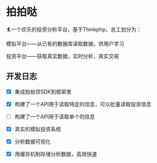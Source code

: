 # 拍拍哒

🏄一个欢乐的投资分析平台，基于Thinkphp，总工划分为：

模拟平台——从已有的数据库读取数据，供用户学习

投资平台——获取真实数据，实时分析，真实交易



## 开发日志

- [x] 集成拍拍贷SDK到框架里
- [x] 构建了一个API用于读取特定的信息，可以批量读取投资信息
- [ ] 构建了一个API用于读取单个的信息
- [x] 真实的模拟投资系统
- [x] 分析数据可视化
- [x] 用缓存机制存储分析数据，高效快速

